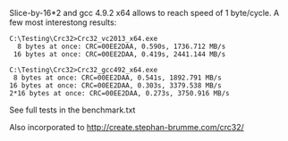 Slice-by-16*2 and gcc 4.9.2 x64 allows to reach speed of 1 byte/cycle. A few most interestong results:
```
C:\Testing\Crc32>Crc32_vc2013_x64.exe
  8 bytes at once: CRC=00EE2DAA, 0.590s, 1736.712 MB/s
 16 bytes at once: CRC=00EE2DAA, 0.419s, 2441.144 MB/s

C:\Testing\Crc32>Crc32_gcc492_x64.exe
 8 bytes at once: CRC=00EE2DAA, 0.541s, 1892.791 MB/s
16 bytes at once: CRC=00EE2DAA, 0.303s, 3379.538 MB/s
2*16 bytes at once: CRC=00EE2DAA, 0.273s, 3750.916 MB/s
```
See full tests in the benchmark.txt

Also incorporated to http://create.stephan-brumme.com/crc32/
